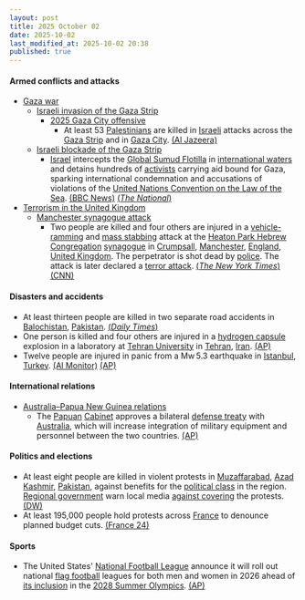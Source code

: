 ```yaml
---
layout: post
title: 2025 October 02
date: 2025-10-02
last_modified_at: 2025-10-02 20:38
published: true
---
```



#### Armed conflicts and attacks

* [Gaza war](https://en.wikipedia.org/wiki/Gaza_war "Gaza war")
  * [Israeli invasion of the Gaza Strip](https://en.wikipedia.org/wiki/Israeli_invasion_of_the_Gaza_Strip "Israeli invasion of the Gaza Strip")
    * [2025 Gaza City offensive](https://en.wikipedia.org/wiki/2025_Gaza_City_offensive "2025 Gaza City offensive")
      * At least 53 [Palestinians](https://en.wikipedia.org/wiki/Palestinians "Palestinians") are killed in [Israeli](https://en.wikipedia.org/wiki/Israel_Defense_Forces "Israel Defense Forces") attacks across the [Gaza Strip](https://en.wikipedia.org/wiki/Gaza_Strip "Gaza Strip") and in [Gaza City](https://en.wikipedia.org/wiki/Gaza_City "Gaza City"). [(Al Jazeera)](https://www.aljazeera.com/amp/news/2025/10/2/israel-threatens-all-staying-in-gaza-city-kills-at-least-13-in-enclave)
  * [Israeli blockade of the Gaza Strip](https://en.wikipedia.org/wiki/Israeli_blockade_of_the_Gaza_Strip_%282023%E2%80%93present%29 "Israeli blockade of the Gaza Strip (2023–present)")
    * [Israel](https://en.wikipedia.org/wiki/Israel "Israel") intercepts the [Global Sumud Flotilla](https://en.wikipedia.org/wiki/Global_Sumud_Flotilla "Global Sumud Flotilla") in [international waters](https://en.wikipedia.org/wiki/International_waters "International waters") and detains hundreds of [activists](https://en.wikipedia.org/wiki/Activists "Activists") carrying aid bound for Gaza, sparking international condemnation and accusations of violations of the [United Nations Convention on the Law of the Sea](https://en.wikipedia.org/wiki/United_Nations_Convention_on_the_Law_of_the_Sea "United Nations Convention on the Law of the Sea"). [(BBC News)](https://www.bbc.com/news/articles/c0lk292jww4o) [(*The National*)](https://www.thenationalnews.com/news/mena/2025/10/02/nations-condemn-israels-interception-of-gaza-aid-flotilla/)
* [Terrorism in the United Kingdom](https://en.wikipedia.org/wiki/Terrorism_in_the_United_Kingdom "Terrorism in the United Kingdom")
  * [Manchester synagogue attack](https://en.wikipedia.org/wiki/Manchester_synagogue_attack "Manchester synagogue attack")
    * Two people are killed and four others are injured in a [vehicle-ramming](https://en.wikipedia.org/wiki/Vehicle-ramming_attack "Vehicle-ramming attack") and [mass stabbing](https://en.wikipedia.org/wiki/Mass_stabbing "Mass stabbing") attack at the [Heaton Park Hebrew Congregation](https://en.wikipedia.org/wiki/Heaton_Park_Hebrew_Congregation "Heaton Park Hebrew Congregation") [synagogue](https://en.wikipedia.org/wiki/Synagogue "Synagogue") in [Crumpsall](https://en.wikipedia.org/wiki/Crumpsall "Crumpsall"), [Manchester](https://en.wikipedia.org/wiki/Manchester "Manchester"), [England](https://en.wikipedia.org/wiki/England "England"), [United Kingdom](https://en.wikipedia.org/wiki/United_Kingdom "United Kingdom"). The perpetrator is shot dead by [police](https://en.wikipedia.org/wiki/Greater_Manchester_Police "Greater Manchester Police"). The attack is later declared a [terror attack](https://en.wikipedia.org/wiki/Terrorism "Terrorism"). [(*The New York Times*)](https://www.nytimes.com/2025/10/02/world/europe/uk-manchester-synagogue-attack.html) [(CNN)](https://www.cnn.com/world/live-news/manchester-uk-synagogue-attack-10-02-25)

#### Disasters and accidents

* At least thirteen people are killed in two separate road accidents in [Balochistan](https://en.wikipedia.org/wiki/Balochistan "Balochistan"), [Pakistan](https://en.wikipedia.org/wiki/Pakistan "Pakistan"). [(*Daily Times*)](https://dailytimes.com.pk/1377636/at-least-13-dead-in-separate-bus-crashes-in-balochistan-karachi/)
* One person is killed and four others are injured in a [hydrogen capsule](https://en.wikipedia.org/wiki/Fuel_cell "Fuel cell") explosion in a laboratory at [Tehran University](https://en.wikipedia.org/wiki/Tehran_University "Tehran University") in [Tehran](https://en.wikipedia.org/wiki/Tehran "Tehran"), [Iran](https://en.wikipedia.org/wiki/Iran "Iran"). [(AP)](https://apnews.com/article/iran-explosion-college-death-casualty-a6b6b93e226b1c54d268a002ac4ad7ee)
* Twelve people are injured in panic from a Mw 5.3 earthquake in [Istanbul](https://en.wikipedia.org/wiki/Istanbul "Istanbul"), [Turkey](https://en.wikipedia.org/wiki/Turkey "Turkey"). [(Al Monitor)](https://www.al-monitor.com/originals/2025/10/turkey-istanbul-jolted-53-magnitude-earthquake-no-casualties-reported) [(AP)](https://apnews.com/article/turkey-istanbul-earthquake-schools-evacuated-aa075d8c01185c2ebf14077ed25e28b2)

#### International relations

* [Australia–Papua New Guinea relations](https://en.wikipedia.org/wiki/Australia%E2%80%93Papua_New_Guinea_relations "Australia–Papua New Guinea relations")
  * The [Papuan](https://en.wikipedia.org/wiki/Papua_New_Guinea "Papua New Guinea") [Cabinet](https://en.wikipedia.org/wiki/National_Executive_Council "National Executive Council") approves a bilateral [defense treaty](https://en.wikipedia.org/wiki/Defense_treaty "Defense treaty") with [Australia](https://en.wikipedia.org/wiki/Australia "Australia"), which will increase integration of military equipment and personnel between the two countries. [(AP)](https://apnews.com/article/australia-papua-new-guinea-defense-security-treaty-4e66ff5ae097ec0391775b121cffbb31)

#### Politics and elections

* At least eight people are killed in violent protests in [Muzaffarabad](https://en.wikipedia.org/wiki/Muzaffarabad "Muzaffarabad"), [Azad Kashmir](https://en.wikipedia.org/wiki/Azad_Kashmir "Azad Kashmir"), [Pakistan](https://en.wikipedia.org/wiki/Pakistan "Pakistan"), against benefits for the [political class](https://en.wikipedia.org/wiki/Political_class "Political class") in the region. [Regional government](https://en.wikipedia.org/wiki/Government_of_Azad_Kashmir "Government of Azad Kashmir") warn local media [against covering](https://en.wikipedia.org/wiki/Censorship_in_Pakistan "Censorship in Pakistan") the protests. [(DW)](https://www.dw.com/en/pakistan-kashmir-unrest-leaves-8-dead/a-74223546)
* At least 195,000 people hold protests across [France](https://en.wikipedia.org/wiki/France "France") to denounce planned budget cuts. [(France 24)](https://www.france24.com/en/europe/20251002-anti-government-protests-france)

#### Sports

* The United States' [National Football League](https://en.wikipedia.org/wiki/National_Football_League "National Football League") announce it will roll out national [flag football](https://en.wikipedia.org/wiki/Flag_football "Flag football") leagues for both men and women in 2026 ahead of [its inclusion](https://en.wikipedia.org/wiki/Flag_football_at_the_Summer_Olympics "Flag football at the Summer Olympics") in the [2028 Summer Olympics](https://en.wikipedia.org/wiki/2028_Summer_Olympics "2028 Summer Olympics"). [(AP)](https://apnews.com/article/goodell-flag-football-nfl-mexico-city-f556067f67b161eca8e48147181660c7)
